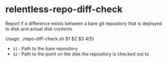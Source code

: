 relentless-repo-diff-check
==========================
Report if a difference exists between a bare git repository that is deployed to disk and actual disk contents

Usage: ./repo-diff-check.sh $1 $2 $3 $4 ($5)

* `$1` : Path to the bare repository
* `$2` : Path to the point on the disk the repository is checked out to

